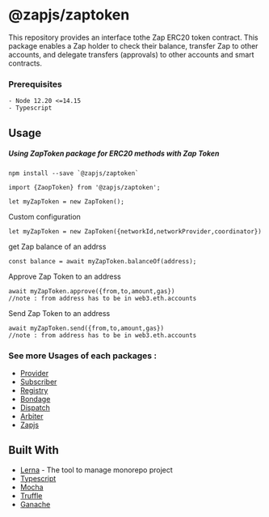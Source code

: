 # @zapjs/zaptoken

This repository provides an interface tothe  Zap ERC20 token contract. This package enables a Zap holder to check their balance, transfer Zap to other accounts, and delegate transfers (approvals) to other accounts and smart contracts.

### Prerequisites
```
- Node 12.20 <=14.15
- Typescript
```

## Usage
##### Using ZapToken package for ERC20 methods with Zap Token
```
npm install --save `@zapjs/zaptoken`
```
```
import {ZaopToken} from '@zapjs/zaptoken';

let myZapToken = new ZapToken();
```

Custom configuration
```
let myZapToken = new ZapToken({networkId,networkProvider,coordinator})
```

get Zap balance of an addrss
```
const balance = await myZapToken.balanceOf(address);
```
Approve Zap Token to an address
```
await myZapToken.approve({from,to,amount,gas})
//note : from address has to be in web3.eth.accounts
```
Send Zap Token to an address
```
await myZapToken.send({from,to,amount,gas})
//note : from address has to be in web3.eth.accounts
```

### See more Usages of each packages :
* [Provider](https://github.com/zapproject/Zap-monorepo/tree/master/packages/Provider/README.md)
* [Subscriber](https://github.com/zapproject/Zap-monorepo/tree/master/packages/Subscriber/README.md)
* [Registry](https://github.com/zapproject/zap-monorepo/blob/master/packages/Registry/README.md)
* [Bondage](https://github.com/zapproject/Zap-monorepo/tree/master/packages/Bondage/README.md)
* [Dispatch](https://github.com/zapproject/Zap-monorepo/tree/master/packages/Dispatch/README.md)
* [Arbiter](https://github.com/zapproject/Zap-monorepo/tree/master/packages/Arbiter/README.md)
* [Zapjs](https://github.com/zapproject/Zap-monorepo/tree/master/packages/ZapJs/README.md)



## Built With

* [Lerna](https://lernajs.io/) - The tool to manage monorepo project
* [Typescript](https://www.typescriptlang.org/)
* [Mocha](https://mochajs.org/)
* [Truffle](https://truffleframework.com/)
* [Ganache](https://truffleframework.com/ganache)
